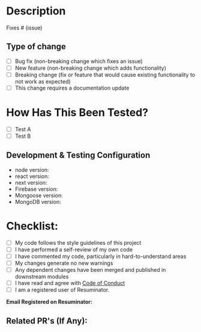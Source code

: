 # Description

<!-- Please include a summary of the change and which issue is fixed. Please also include relevant motivation and context. List any dependencies that are required for this change. -->

Fixes # (issue)

## Type of change

<!-- 
Please delete options that are not relevant. -->

- [ ] Bug fix (non-breaking change which fixes an issue)
- [ ] New feature (non-breaking change which adds functionality)
- [ ] Breaking change (fix or feature that would cause existing functionality to not work as expected)
- [ ] This change requires a documentation update

# How Has This Been Tested?

<!-- Please describe the tests that you ran to verify your changes. Provide instructions so we can reproduce. Please also list any relevant details for your test configuration -->

- [ ] Test A
- [ ] Test B

## Development & Testing Configuration 

<!-- Fill the relevant information as per you. If haven't set up backend delete requirements for same or vice versa.  -->

* node version:
* react version:
* next version:
* Firebase version:
* Mongoose version:
* MongoDB version:

# Checklist:

- [ ] My code follows the style guidelines of this project
- [ ] I have performed a self-review of my own code
- [ ] I have commented my code, particularly in hard-to-understand areas
- [ ] My changes generate no new warnings
- [ ] Any dependent changes have been merged and published in downstream modules
- [ ] I have read and agree with [Code of Conduct](https://docs.resuminator.in/docs/legal/code-of-conduct)
- [ ] I am a registered user of Resuminator. 

**Email Registered on Resuminator:** 

<!-- This will help us tag contribution to your profile if we planned to do so it in future. -->

## Related PR's (If Any):

